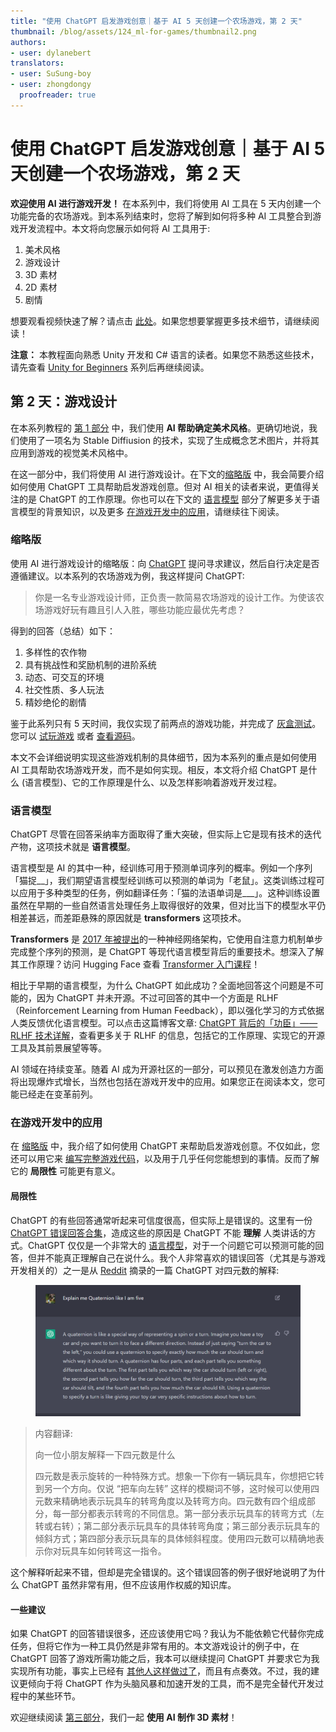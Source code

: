 ```yaml
---
title: "使用 ChatGPT 启发游戏创意｜基于 AI 5 天创建一个农场游戏，第 2 天"
thumbnail: /blog/assets/124_ml-for-games/thumbnail2.png
authors:
- user: dylanebert
translators:
- user: SuSung-boy
- user: zhongdongy
  proofreader: true
---
```


# 使用 ChatGPT 启发游戏创意｜基于 AI 5 天创建一个农场游戏，第 2 天

<!-- {blog_metadata} -->
<!-- {authors} -->

**欢迎使用 AI 进行游戏开发！** 在本系列中，我们将使用 AI 工具在 5 天内创建一个功能完备的农场游戏。到本系列结束时，您将了解到如何将多种 AI 工具整合到游戏开发流程中。本文将向您展示如何将 AI 工具用于:

1. 美术风格
2. 游戏设计
3. 3D 素材
4. 2D 素材
5. 剧情

想要观看视频快速了解？请点击 [此处](https://www.tiktok.com/@individualkex/video/7186551685035085098)。如果您想要掌握更多技术细节，请继续阅读！

**注意：** 本教程面向熟悉 Unity 开发和 C# 语言的读者。如果您不熟悉这些技术，请先查看 [Unity for Beginners](https://www.tiktok.com/@individualkex/video/7086863567412038954) 系列后再继续阅读。

## 第 2 天：游戏设计

在本系列教程的 [第 1 部分](https://huggingface.co/blog/zh/ml-for-games-1) 中，我们使用 **AI 帮助确定美术风格**。更确切地说，我们使用了一项名为 Stable Diffiusion 的技术，实现了生成概念艺术图片，并将其应用到游戏的视觉美术风格中。

在这一部分中，我们将使用 AI 进行游戏设计。在下文的[缩略版](#缩略版) 中，我会简要介绍如何使用 ChatGPT 工具帮助启发游戏创意。但对 AI 相关的读者来说，更值得关注的是 ChatGPT 的工作原理。你也可以在下文的 [语言模型](#语言模型) 部分了解更多关于语言模型的背景知识，以及更多 [在游戏开发中的应用](#在游戏开发中的应用)，请继续往下阅读。

### 缩略版

使用 AI 进行游戏设计的缩略版：向 [ChatGPT](https://chat.openai.com/chat) 提问寻求建议，然后自行决定是否遵循建议。以本系列的农场游戏为例，我这样提问 ChatGPT:

> 你是一名专业游戏设计师，正负责一款简易农场游戏的设计工作。为使该农场游戏好玩有趣且引人入胜，哪些功能应最优先考虑？

得到的回答（总结）如下：

1. 多样性的农作物
2. 具有挑战性和奖励机制的进阶系统
3. 动态、可交互的环境
4. 社交性质、多人玩法
5. 精妙绝伦的剧情

鉴于此系列只有 5 天时间，我仅实现了前两点的游戏功能，并完成了 [灰盒测试](https://en.wikipedia.org/wiki/Gray-box_testing)。您可以 [试玩游戏](https://individualkex.itch.io/ml-for-game-dev-2) 或者 [查看源码](https://github.com/dylanebert/FarmingGame)。

本文不会详细说明实现这些游戏机制的具体细节，因为本系列的重点是如何使用 AI 工具帮助农场游戏开发，而不是如何实现。相反，本文将介绍 ChatGPT 是什么 (语言模型)、它的工作原理是什么、以及怎样影响着游戏开发过程。

### 语言模型

ChatGPT 尽管在回答采纳率方面取得了重大突破，但实际上它是现有技术的迭代产物，这项技术就是 **语言模型**。

语言模型是 AI 的其中一种，经训练可用于预测单词序列的概率。例如一个序列「猫捉__」，我们期望语言模型经训练可以预测的单词为「老鼠」。这类训练过程可以应用于多种类型的任务，例如翻译任务：「猫的法语单词是___」。这种训练设置虽然在早期的一些自然语言处理任务上取得很好的效果，但对比当下的模型水平仍相差甚远，而差距悬殊的原因就是 **transformers** 这项技术。

**Transformers** 是 [2017 年被提出](https://proceedings.neurips.cc/paper/2017/file/3f5ee243547dee91fbd053c1c4a845aa-Paper.pdf)的一种神经网络架构，它使用自注意力机制单步完成整个序列的预测，是 ChatGPT 等现代语言模型背后的重要技术。想深入了解其工作原理？访问 Hugging Face 查看 [Transformer 入门课程](https://huggingface.co/course/chapter1/1)！

相比于早期的语言模型，为什么 ChatGPT 如此成功？全面地回答这个问题是不可能的，因为 ChatGPT 并未开源。不过可回答的其中一个方面是 RLHF（Reinforcement Learning from Human Feedback），即以强化学习的方式依据人类反馈优化语言模型。可以点击这篇博客文章: [ChatGPT 背后的「功臣」——RLHF 技术详解](https://huggingface.co/blog/zh/rlhf)，查看更多关于 RLHF 的信息，包括它的工作原理、实现它的开源工具及其前景展望等等。

AI 领域在持续变革。随着 AI 成为开源社区的一部分，可以预见在激发创造力方面将出现爆炸式增长，当然也包括在游戏开发中的应用。如果您正在阅读本文，您可能已经走在变革前列。

### 在游戏开发中的应用

在 [缩略版](#缩略版) 中，我介绍了如何使用 ChatGPT 来帮助启发游戏创意。不仅如此，您还可以用它来 [编写完整游戏代码](https://www.youtube.com/watch?v=YDWvAqKLTLg&ab_channel=AAlex)，以及用于几乎任何您能想到的事情。反而了解它的 **局限性** 可能更有意义。

#### 局限性

ChatGPT 的有些回答通常听起来可信度很高，但实际上是错误的。这里有一份 [ChatGPT 错误回答合集](https://github.com/giuven95/chatgpt-failures)，造成这些的原因是 ChatGPT 不能 **理解** 人类讲话的方式。ChatGPT 仅仅是一个非常大的 [语言模型](#语言模型)，对于一个问题它可以预测可能的回答，但并不能真正理解自己在说什么。我个人非常喜欢的错误回答（尤其是与游戏开发相关的）之一是从 [Reddit](https://www.reddit.com/r/Unity3D/comments/zcps1f/eli5_quaternion_by_chatgpt/) 摘录的一篇 ChatGPT 对四元数的解释:

<figure class="image text-center">
  <img src="../assets/124_ml-for-games/quaternion.png" alt="ChatGPT Quaternion Explanation">
</figure>

> 内容翻译:
>
> 向一位小朋友解释一下四元数是什么
>
>
> 四元数是表示旋转的一种特殊方式。想象一下你有一辆玩具车，你想把它转到另一个方向。仅说 “把车向左转” 这样的模糊词不够，这时候可以使用四元数来精确地表示玩具车的转弯角度以及转弯方向。四元数有四个组成部分，每一部分都表示转弯的不同信息。第一部分表示玩具车的转弯方式（左转或右转）；第二部分表示玩具车的具体转弯角度；第三部分表示玩具车的倾斜方式；第四部分表示玩具车的具体倾斜程度。使用四元数可以精确地表示你对玩具车如何转弯这一指令。 

这个解释听起来不错，但却是完全错误的。这个错误回答的例子很好地说明了为什么 ChatGPT 虽然非常有用，但不应该用作权威的知识库。

#### 一些建议

如果 ChatGPT 的回答错误很多，还应该使用它吗？我认为不能依赖它代替你完成任务，但将它作为一种工具仍然是非常有用的。本文游戏设计的例子中，在 ChatGPT 回答了游戏所需功能之后，我本可以继续提问 ChatGPT 并要求它为我实现所有功能，事实上已经有 [其他人这样做过了](https://www.youtube.com/watch?v=YDWvAqKLTLg&ab_channel=AAlex)，而且有点奏效。不过，我的建议更倾向于将 ChatGPT 作为头脑风暴和加速开发的工具，而不是完全替代开发过程中的某些环节。

欢迎继续阅读 [第三部分](https://huggingface.co/blog/zh/ml-for-games-3)，我们一起 **使用 AI 制作 3D 素材**！
